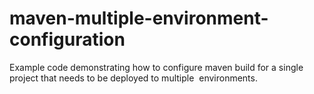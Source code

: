 # maven-multiple-environment-configuration
Example code demonstrating how to configure maven build for a single project that needs to be deployed to multiple  environments.

